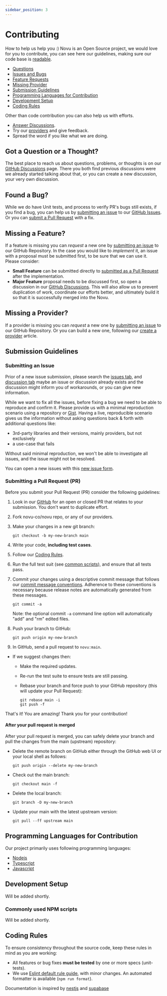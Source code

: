 ```yaml
---
sidebar_position: 3
---
```


# Contributing

How to help us help you :) Novu is an Open Source project, we would love for you to contribute,
you can see here our guidelines, making sure our code base is [readable](https://en.wikipedia.org/wiki/Code_Reading).

- [Questions](#question)
- [Issues and Bugs](#issue)
- [Feature Requests](#feature)
- [Missing Provider](#provider)
- [Submission Guidelines](#submit)
- [Programming Languages for Contribution](#language)
- [Development Setup](#development)
- [Coding Rules](#rules)

Other than code contribution you can also help us with efforts.
- [Answer Discussions][github-discussions].
- Try our [providers][providers-list] and give feedback.
- Spread the word if you like what we are doing.


## <a name="question"></a> Got a Question or a Thought?

The best place to reach us about questions, problems, or thoughts is on our [GitHub Discussions][github-discussions] page. 
There you both find previous discussions were we already started talking about that, or you can create a new discussion, your very own discussion.

## <a name="issue"></a> Found a Bug?

While we do have Unit tests, and process to verify PR's bugs still exists, if you find a bug, you can help us by
[submitting an issue](#submit-issue) to our [GitHub Issues][github-issues]. Or you can
[submit a Pull Request](#submit-pr) with a fix.

## <a name="feature"></a> Missing a Feature?

If a feature is missing you can _request_ a new one by [submitting an issue](#submit-issue) to our GitHub
Repository. In the case you would like to _implement_ it, an issue with a proposal must be submitted first, to be sure that we can use it.
Please consider:

- **Small Feature** can be submitted directly to [submitted as a Pull Request](#submit-pr) after the implementation.
- **Major Feature** proposal needs to be discussed first, so open a discussion in our [GitHub Discussions][github-discussions].
  This will also allow us to prevent duplication of work, coordinate our efforts better, and ultimately build it so that it is successfully merged into the Novu.


## <a name="provider"></a> Missing a Provider?

If a provider is missing you can _request_ a new one by [submitting an issue](#submit-issue) to our GitHub
Repository. Or you can build a new one, following our [create a provider](create-provider.md) article.

## <a name="submit"></a> Submission Guidelines

### <a name="submit-issue"></a> Submitting an Issue

Prior of a new issue submission, please search the [issues tab][github-issues], and [discussion tab][github-discussions] maybe an issue or discussion already exists and the discussion might inform you of workarounds, or you can give new information.

While we want to fix all the issues, before fixing a bug we need to be able to reproduce and confirm it. 
Please provide us with a minimal reproduction scenario using a repository or [Gist](https://gist.github.com/). Having a live, reproducible scenario gives us the information without asking questions back & forth with additional questions like:

- 3rd-party libraries and their versions, mainly providers, but not exclusively
- a use-case that fails

Without said minimal reproduction, we won't be able to investigate all issues, and the issue might not be resolved.

You can open a new issues with this [new issue form](https://github.com/novu-co/novu/issues/new).

### <a name="submit-pr"></a> Submitting a Pull Request (PR)

Before you submit your Pull Request (PR) consider the following guidelines:

1. Look in our [GitHub](https://github.com/novu-co/novu/pulls) for an open or closed PR
   that relates to your submission. You don't want to duplicate effort.
1. Fork novu-co/novu repo, or any of our providers.
1. Make your changes in a new git branch:

   ```shell
   git checkout -b my-new-branch main
   ```

1. Write your code, **including test cases**.
1. Follow our [Coding Rules](#rules).
1. Run the full test suit (see [common scripts](#common-scripts)),
   and ensure that all tests pass.
1. Commit your changes using a descriptive commit message that follows our
   [commit message conventions](#commit). Adherence to these conventions
   is necessary because release notes are automatically generated from these messages.

   ```shell
   git commit -a
   ```

   Note: the optional commit `-a` command line option will automatically "add" and "rm" edited files.

1. Push your branch to GitHub:

   ```shell
   git push origin my-new-branch
   ```

1. In GitHub, send a pull request to `novu:main`.

- If we suggest changes then:

    - Make the required updates.
    - Re-run the test suite to ensure tests are still passing.
    - Rebase your branch and force push to your GitHub repository (this will update your Pull Request):

      ```shell
      git rebase main -i
      git push -f
      ```

That's it! You are amazing! Thank you for your contribution!

#### After your pull request is merged

After your pull request is merged, you can safely delete your branch and pull the changes
from the main (upstream) repository:

- Delete the remote branch on GitHub either through the GitHub web UI or your local shell as follows:

  ```shell
  git push origin --delete my-new-branch
  ```

- Check out the main branch:

  ```shell
  git checkout main -f
  ```

- Delete the local branch:

  ```shell
  git branch -D my-new-branch
  ```

- Update your main with the latest upstream version:

  ```shell
  git pull --ff upstream main
  ```
## <a name="language"></a> Programming Languages for Contribution

Our project primarily uses following programming languages:

- [Nodejs](https://nodejs.org/en/)
- [Typescript](https://www.typescriptlang.org/)
- [Javascript](https://developer.mozilla.org/en-US/docs/Web/JavaScript)

## <a name="development"></a> Development Setup

Will be added shortly.

### <a name="common-scripts"></a>Commonly used NPM scripts

Will be added shortly.

## <a name="rules"></a> Coding Rules

To ensure consistency throughout the source code, keep these rules in mind as you are working:

- All features or bug fixes **must be tested** by one or more specs (unit-tests).
- We use [Eslint default rule guide][js-style-guide], with minor changes. 
  An automated formatter is available (`npm run format`).

Documentation is inspired by [nestjs](https://github.com/nestjs/nest) and [supabase](https://github.com/supabase/supabase) 

[github-issues]: https://github.com/novu-co/novu/issues
[github-discussions]: https://github.com/novu-co/novu/discussions
[js-style-guide]: https://eslint.org/docs/rules/
[providers-list]: https://www.novu.co/providers-list
